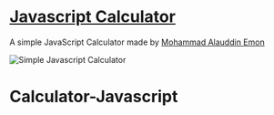 # [Javascript Calculator](https://calculator-js-emon.netlify.app/) 

A simple JavaScript Calculator made by [Mohammad Alauddin Emon](https://emon3.netlify.com)

![Simple Javascript Calculator](https://raw.githubusercontent.com/harsh98trivedi/Simple-JavaScript-Calculator/master/meta.jpg)
# Calculator-Javascript
